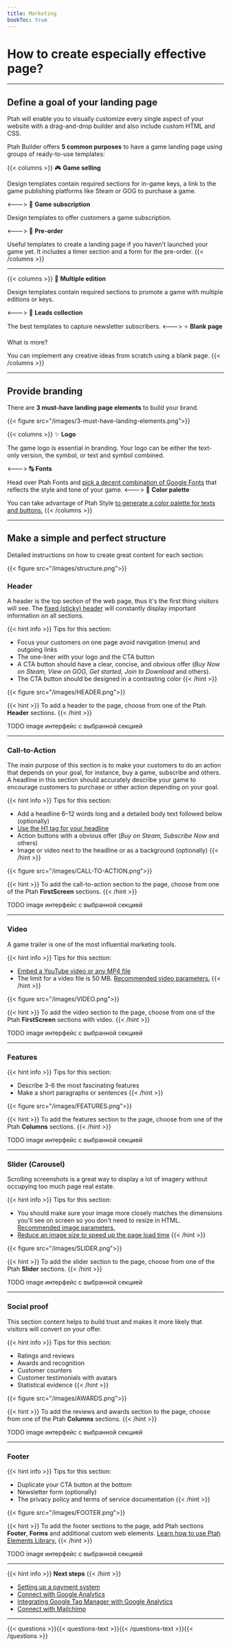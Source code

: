 ```yaml
---
title: Marketing
bookToc: true
---
```


# How to create especially effective page?
***

## **Define a goal of your landing page**

Ptah will enable you to visually customize every single aspect of your website with a drag-and-drop builder and also include custom HTML and CSS.

Ptah Builder offers **5 common purposes** to have a game landing page using groups of ready-to-use templates:

{{< columns >}}
🎮 **Game selling**

Design templates contain required sections for in-game keys, a link to the game publishing platforms like Steam or GOG to purchase a game.

<--->
📧 **Game subscription**

Design templates to offer customers a game subscription.

<--->
🚀 **Pre-order**

Useful templates to create a landing page if you haven't launched your game yet. It includes a timer section and a form for the pre-order.
{{< /columns >}}
***
{{< columns >}}
💎 **Multiple edition**

Design templates contain required sections to promote a game with multiple editions or keys.

<--->
🎯 **Leads collection**

The best templates to capture newsletter subscribers.
<--->
⭐ **Blank page**

What is more?

You can implement any creative ideas from scratch using a blank page.
{{< /columns >}}
***

## **Provide branding**

There are **3 must-have landing page elements** to build your brand.

{{< figure src="/images/3-must-have-landing-elements.png">}}

{{< columns >}}
✨ **Logo**

The game logo is essential in branding. Your logo can be either the text-only version, the symbol, or text and symbol combined.

<--->
🔠 **Fonts**

Head over Ptah Fonts and [pick a decent combination of Google Fonts](/docs/fonts/) that reflects the style and tone of your game.
<--->
🎨 **Color palette**

You can take advantage of Ptah Style [to generate a color palette for texts and buttons.](/docs/fonts/)
{{< /columns >}}
***

## **Make a simple and perfect structure**

Detailed instructions on how to create great content for each section:

{{< figure src="/images/structure.png">}}

### Header

A header is the top section of the web page, thus it's the first thing visitors will see. 
The [fixed (sticky) header](/docs/add-section/#header) will constantly display important information on all sections.

{{< hint info >}}
Tips for this section:

- Focus your customers on one page avoid navigation (menu) and outgoing links
- The one-liner with your logo and the CTA button
- A CTA button should have a clear, concise, and obvious offer (*Buy Now on Steam, View on GOG, Get started, Join to Download* and others).
- The CTA button should be designed in a contrasting color
{{< /hint >}}

{{< figure src="/images/HEADER.png">}}

{{< hint >}}
To add a header to the page, choose from one of the Ptah **Header** sections.
{{< /hint >}}

TODO image интерфейс с выбранной секцией

***

### Call-to-Action

The main purpose of this section is to make your customers to do an action that depends on your goal, for instance, buy a game, subscribe and others. 
A headline in this section should accurately describe your game to encourage customers to purchase or other action depending on your goal.

{{< hint info >}}
Tips for this section:

- Add a headline 6–12 words long and a detailed body text followed below (optionally)
- [Use the H1 tag for your headline](/docs/seo/#structure-your-pages-with-headings)
- Action buttons with a obvious offer (*Buy on Steam, Subscribe Now* and others)
- Image or video next to the headline or as a background (optionally)
{{< /hint >}}

{{< figure src="/images/CALL-TO-ACTION.png">}}

{{< hint >}}
To add the call-to-action section to the page, choose from one of the Ptah **FirstScreen** sections.
{{< /hint >}}

TODO image интерфейс с выбранной секцией

***

### Video

A game trailer is one of the most influential marketing tools.

{{< hint info >}}
Tips for this section:

- [Embed a YouTube video or any MP4 file](/docs/videos/)
- The limit for a video file is 50 MB. [Recommended video parameters.](/docs/videos/#recommended-video-parameters)
{{< /hint >}}

{{< figure src="/images/VIDEO.png">}}

{{< hint >}}
To add the video section to the page, choose from one of the Ptah **FirstScreen** sections with video.
{{< /hint >}}

TODO image интерфейс с выбранной секцией

***

### Features

{{< hint info >}}
Tips for this section:

- Describe 3-6 the most fascinating features
- Make a short paragraphs or sentences
{{< /hint >}}

{{< figure src="/images/FEATURES.png">}}

{{< hint >}}
To add the features section to the page, choose from one of the Ptah **Columns** sections.
{{< /hint >}}

TODO image интерфейс с выбранной секцией

***

### Slider (Carousel)

Scrolling screenshots is a great way to display a lot of imagery without occupying too much page real estate.

{{< hint info >}}
Tips for this section:

- You should make sure your image more closely matches the dimensions you'll see on screen so you don't need to resize in HTML. [Recommended image parameters.](/docs/images/#recommended-image-parameters)
- [Reduce an image size to speed up the page load time](https://tinypng.com/)
{{< /hint >}}

{{< figure src="/images/SLIDER.png">}}

{{< hint >}}
To add the slider section to the page, choose from one of the Ptah **Slider** sections.
{{< /hint >}}

TODO image интерфейс с выбранной секцией

***

### Social proof

This section content helps to build trust and makes it more likely that visitors will convert on your offer.

{{< hint info >}}
Tips for this section:

- Ratings and reviews
- Awards and recognition
- Customer counters
- Customer testimonials with avatars
- Statistical evidence
{{< /hint >}}

{{< figure src="/images/AWARDS.png">}}

{{< hint >}}
To add the reviews and awards section to the page, choose from one of the Ptah **Columns** sections.
{{< /hint >}}

TODO image интерфейс с выбранной секцией

***

### Footer

{{< hint info >}}
Tips for this section:

- Duplicate your CTA button at the bottom
- Newsletter form (optionally)
- The privacy policy and terms of service documentation
{{< /hint >}}

{{< figure src="/images/FOOTER.png">}}

{{< hint >}}
To add the footer sections to the page, add Ptah sections **Footer**, **Forms** and additional custom web elements. [Learn how to use Ptah Elements Library.](/docs/edit-section/)
{{< /hint >}}

TODO image интерфейс с выбранной секцией

***

{{< hint info >}}
**Next steps**
{{< /hint >}}

- [Setting up a payment system](/docs/payments/)
- [Connect with Google Analytics](/docs/integrations-ga/)
- [Integrating Google Tag Manager with Google Analytics](/docs/integrations-gt/)
- [Connect with Mailchimp](/docs/integrations-mailchimp/)

***

{{< questions >}}{{< questions-text >}}{{< /questions-text >}}{{< /questions >}}